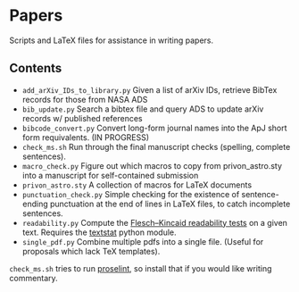 # Papers

Scripts and LaTeX files for assistance in writing papers.

## Contents

* `add_arXiv_IDs_to_library.py` Given a list of arXiv IDs, retrieve BibTex records for those from NASA ADS
* `bib_update.py`	Search a bibtex file and query ADS to update arXiv records w/ published references
* `bibcode_convert.py` Convert long-form journal names into the ApJ short form requivalents. (IN PROGRESS)
* `check_ms.sh` Run through the final manuscript checks (spelling, complete sentences).
* `macro_check.py` Figure out which macros to copy from privon_astro.sty into a manuscript for self-contained submission
* `privon_astro.sty` A collection of macros for LaTeX documents
* `punctuation_check.py` Simple checking for the existence of sentence-ending punctuation at the end of lines in LaTeX files, to catch incomplete sentences.
* `readability.py` Compute the [Flesch–Kincaid readability tests](https://en.wikipedia.org/wiki/Flesch%E2%80%93Kincaid_readability_tests) on a given text. Requires the [textstat](https://pypi.python.org/pypi/textstat) python module.
* `single_pdf.py` Combine multiple pdfs into a single file. (Useful for proposals which lack TeX templates).

`check_ms.sh` tries to run [proselint](https://github.com/amperser/proselint/), so install that if you would like writing commentary.

